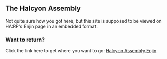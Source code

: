 ## The Halcyon Assembly

Not quite sure how you got here, but this site is supposed to be viewed on HA:RP's Enjin page in an embedded format.

### Want to return?

Click the link here to get where you want to go:
[Halcyon Assembly Enjin](https://halcyon-assembly.enjin.com)
